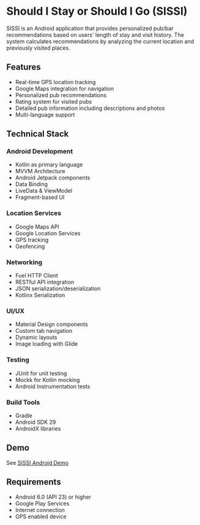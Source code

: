 # Should I Stay or Should I Go (SISSI)

SISSI is an Android application that provides personalized pub/bar recommendations based on users' length of stay and visit history. The system calculates recommendations by analyzing the current location and previously visited places.

## Features

- Real-time GPS location tracking
- Google Maps integration for navigation
- Personalized pub recommendations
- Rating system for visited pubs
- Detailed pub information including descriptions and photos
- Multi-language support

## Technical Stack

### Android Development
- Kotlin as primary language
- MVVM Architecture
- Android Jetpack components
- Data Binding
- LiveData & ViewModel
- Fragment-based UI

### Location Services
- Google Maps API
- Google Location Services
- GPS tracking
- Geofencing

### Networking
- Fuel HTTP Client
- RESTful API integration
- JSON serialization/deserialization
- Kotlinx Serialization

### UI/UX
- Material Design components
- Custom tab navigation
- Dynamic layouts
- Image loading with Glide

### Testing
- JUnit for unit testing
- Mockk for Kotlin mocking
- Android Instrumentation tests

### Build Tools
- Gradle
- Android SDK 29
- AndroidX libraries

## Demo

See [SISSI Android Demo](https://www.youtube.com/watch?v=Del5X4rqogw&ab_channel=egochen)

## Requirements

- Android 6.0 (API 23) or higher
- Google Play Services
- Internet connection
- GPS enabled device
